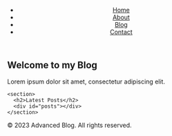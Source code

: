 <!DOCTYPE html>
<html>
<head>
  <title>Advanced Blog</title>
  <link rel="stylesheet" type="text/css" href="style.css">
  <script src="script.js"></script>
</head>
<body>
  <header>
    <nav>
      <ul>
        <li><a href="#">Home</a></li>
        <li><a href="#">About</a></li>
        <li><a href="#">Blog</a></li>
        <li><a href="#">Contact</a></li>
      </ul>
    </nav>
  </header>

  <main>
    <section>
      <h1>Welcome to my Blog</h1>
      <p>Lorem ipsum dolor sit amet, consectetur adipiscing elit.</p>
    </section>

    <section>
      <h2>Latest Posts</h2>
      <div id="posts"></div>
    </section>
  </main>

  <footer>
    <p>&copy; 2023 Advanced Blog. All rights reserved.</p>
  </footer>
</body>
</html>
